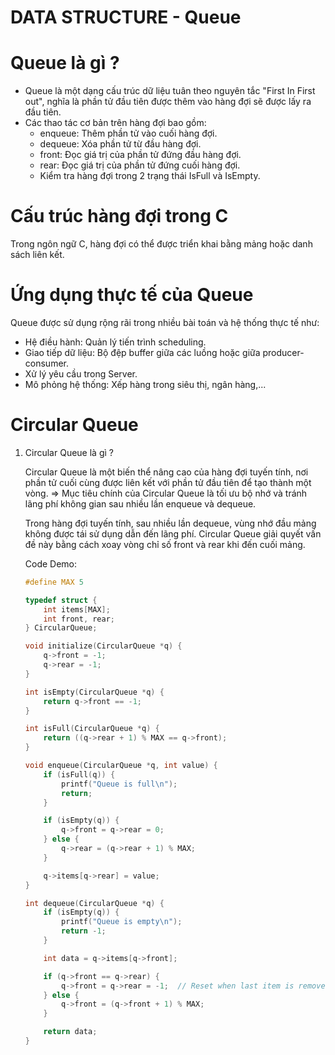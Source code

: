 # DATA STRUCTURE - Queue

# Queue là gì ?

- Queue là một dạng cấu trúc dữ liệu tuân theo nguyên tắc "First In First out", nghĩa là phần tử đầu tiên được thêm vào hàng đợi sẽ được lấy ra đầu tiên.
- Các thao tác cơ bản trên hàng đợi bao gồm:
    + enqueue: Thêm phần tử vào cuối hàng đợi.
    + dequeue: Xóa phần tử từ đầu hàng đợi.
    + front: Đọc giá trị của phần tử đứng đầu hàng đợi.
    + rear: Đọc giá trị của phần tử đứng cuối hàng đợi.
    + Kiểm tra hàng đợi trong 2 trạng thái IsFull và IsEmpty.

# Cấu trúc hàng đợi trong C

Trong ngôn ngữ C, hàng đợi có thể được triển khai bằng mảng hoặc danh sách liên kết.

# Ứng dụng thực tế của Queue

Queue được sử dụng rộng rãi trong nhiều bài toán và hệ thống thực tế như:
- Hệ điều hành: Quản lý tiến trình scheduling.
- Giao tiếp dữ liệu: Bộ đệp buffer giữa các luồng hoặc giữa producer-consumer.
- Xử lý yêu cầu trong Server.
- Mô phỏng hệ thống: Xếp hàng trong siêu thị, ngân hàng,...

# Circular Queue

1. Circular Queue là gì ?
        
    Circular Queue là một biến thể nâng cao của hàng đợi tuyến tính, nơi phần tử cuối cùng được liên kết với phần tử đầu tiên để tạo thành một vòng.
    => Mục tiêu chính của Circular Queue là  tối ưu bộ nhớ và tránh lãng phí không gian sau nhiều lần enqueue và dequeue.

    Trong hàng đợi tuyến tính, sau nhiều lần dequeue, vùng nhớ đầu mảng không được tái sử dụng dẫn đến lãng phí. Circular Queue giải quyết vấn đề này bằng cách xoay vòng chỉ số front và rear khi đến cuối mảng.

    Code Demo:
    ~~~c
    #define MAX 5

    typedef struct {
        int items[MAX];
        int front, rear;
    } CircularQueue;

    void initialize(CircularQueue *q) {
        q->front = -1;
        q->rear = -1;
    }

    int isEmpty(CircularQueue *q) {
        return q->front == -1;
    }

    int isFull(CircularQueue *q) {
        return ((q->rear + 1) % MAX == q->front);
    }

    void enqueue(CircularQueue *q, int value) {
        if (isFull(q)) {
            printf("Queue is full\n");
            return;
        }

        if (isEmpty(q)) {
            q->front = q->rear = 0;
        } else {
            q->rear = (q->rear + 1) % MAX;
        }

        q->items[q->rear] = value;
    }

    int dequeue(CircularQueue *q) {
        if (isEmpty(q)) {
            printf("Queue is empty\n");
            return -1;
        }

        int data = q->items[q->front];

        if (q->front == q->rear) {
            q->front = q->rear = -1;  // Reset when last item is removed
        } else {
            q->front = (q->front + 1) % MAX;
        }

        return data;
    }
